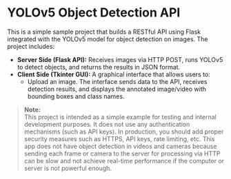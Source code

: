 # YOLOv5 Object Detection API

This is a simple sample project that builds a RESTful API using Flask integrated with the YOLOv5 model for object detection on images. The project includes:

- **Server Side (Flask API):** Receives images via HTTP POST, runs YOLOv5 to detect objects, and returns the results in JSON format.
- **Client Side (Tkinter GUI):** A graphical interface that allows users to:
  - Upload an image.
  The interface sends data to the API, receives detection results, and displays the annotated image/video with bounding boxes and class names.

> **Note:**  
> This project is intended as a simple example for testing and internal development purposes. It does not use any authentication mechanisms (such as API keys). In production, you should add proper security measures such as HTTPS, API keys, rate limiting, etc.
> This app does not have object detection in videos and cameras because sending each frame or camera to the server for processing via HTTP can be slow and not achieve real-time performance if the computer or server is not powerful enough.

